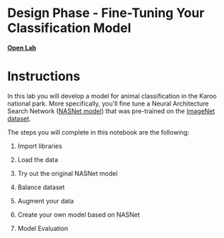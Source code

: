 # Design Phase - Fine-Tuning Your Classification Model

[__Open Lab__](https://www.coursera.org/learn/ai-and-climate-change/ungradedLab/17gWb/design-phase-fine-tuning-your-classification-model/lab?path=%2Fnotebooks%2FC2_W4_Lab_2_design_phase_2.ipynb)

# Instructions

In this lab you will develop a model for animal classification in the Karoo national park. More specifically, you'll fine tune a Neural Architecture Search Network ([NASNet model](https://arxiv.org/abs/1707.07012)) that was pre-trained on the [ImageNet dataset](https://www.image-net.org/index.php).

The steps you will complete in this notebook are the following:

1. Import libraries

2. Load the data

3. Try out the original NASNet model

4. Balance dataset

5. Augment your data

6. Create your own model based on NASNet

7. Model Evaluation